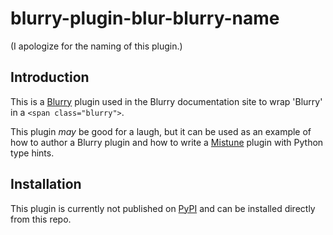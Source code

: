 # blurry-plugin-blur-blurry-name

(I apologize for the naming of this plugin.)

## Introduction

This is a [Blurry](https://github.com/blurry-dev/blurry) plugin used in the Blurry documentation site to wrap 'Blurry' in a `<span class="blurry">`.

This plugin _may_ be good for a laugh, but it can be used as an example of how to author a Blurry plugin and how to write a [Mistune](https://github.com/lepture/mistune/) plugin with Python type hints.

## Installation

This plugin is currently not published on [PyPI](https://pypi.org/) and can be installed directly from this repo.
